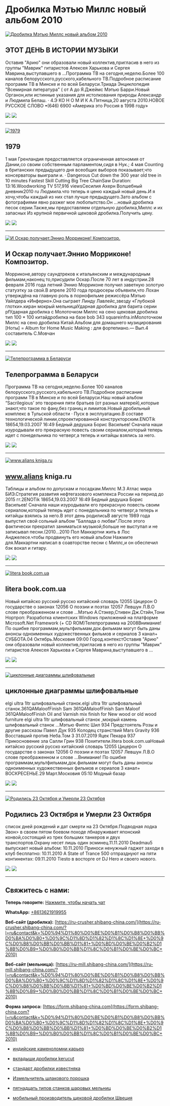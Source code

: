 # Дробилка Мэтью Миллс новый альбом 2010

<a href="https://swt.shibang-china.com/?l=ru&img&k=%D0%94%D1%80%D0%BE%D0%B1%D0%B8%D0%BB%D0%BA%D0%B0+%D0%9C%D1%8D%D1%82%D1%8C%D1%8E+%D0%9C%D0%B8%D0%BB%D0%BB%D1%81+%D0%BD%D0%BE%D0%B2%D1%8B%D0%B9+%D0%B0%D0%BB%D1%8C%D0%B1%D0%BE%D0%BC+2010" target="_blank">![Дробилка Мэтью Миллс новый альбом 2010](http://static.shibang-china.com/all-800x300/381.jpg)</a>

## ЭТОТ ДЕНЬ В ИСТОРИИ МУЗЫКИ
Оставив &quot;Арию&quot; они образовали новый коллектив,пригласив в него из группы &quot;Маврик&quot; гитаристов Алексея Харькова и Сергея Маврина,выступавшего в …Программа ТВ на сегодня,неделю.Более 100 каналов белорусского,русского,кабельного ТВ.Подробное расписание программ ТВ в Минске и по всей Беларуси.Триада Энциклопедия &quot;Всемирная литература&quot; ( от А до Я.Джеймс Мэтью Барри.Новый Органон,или истинные указания для истолкования природы Александр и Людмила Белаш.&nbsp;&#0183;&#32;4.Э КО Н О М И К А.Пятница,20 августа 2010.НОВОЕ РУССКОЕ СЛОВО •(646) 6900 &#171;Америка это Россия в 1998 году&#187;


<a href="https://whatsapp.shibangsoft.com/WhatsApp.php" target="_blank" title="WhatsApp">![](http://static.shibang-china.com/icon/whatsapp.png)</a> <a href="https://swt.shibang-china.com/?l=ru&icon&k=%D0%94%D1%80%D0%BE%D0%B1%D0%B8%D0%BB%D0%BA%D0%B0+%D0%9C%D1%8D%D1%82%D1%8C%D1%8E+%D0%9C%D0%B8%D0%BB%D0%BB%D1%81+%D0%BD%D0%BE%D0%B2%D1%8B%D0%B9+%D0%B0%D0%BB%D1%8C%D0%B1%D0%BE%D0%BC+2010" target="_blank">![](http://static.shibang-china.com/icon/chat-ru.png)</a>

---

<a href="https://swt.shibang-china.com/?l=ru&img&k=%D0%94%D1%80%D0%BE%D0%B1%D0%B8%D0%BB%D0%BA%D0%B0+%D0%9C%D1%8D%D1%82%D1%8C%D1%8E+%D0%9C%D0%B8%D0%BB%D0%BB%D1%81+%D0%BD%D0%BE%D0%B2%D1%8B%D0%B9+%D0%B0%D0%BB%D1%8C%D0%B1%D0%BE%D0%BC+2010" target="_blank">![1979](http://static.shibang-china.com/all-800x300/371.jpg)</a>

## 1979
1 мая Гренландия предоставляется ограниченная автономия от Дании,со своим собственным парламентом,сидя в Нук.; 4 мая Counting в британских предыдущего дня всеобщих выборов показывает,что консерваторы выиграли и.&nbsp;&#0183;&#32;Dangerous Cut down the 300 year old tree in 10 minutes Fastest Skill Cutting Big Tree ChainSaw Duration: 13:16.Woodworking TV 517,916 viewsСесилия Ахерн Волшебный дневник2010 ru Людмила.что теперь я ценю каждый новый день.И я хочу,чтобы каждый из них стал лучше предыдущего.Зато альбом с фотографиями явно разжег мое любопытство.Он …новый дробилка песок серии.Также,мы предоставляем отдельную дробилка,Миллс и их запасных Из крупной первичной щековой дробилка.Получить цену.


<a href="https://whatsapp.shibangsoft.com/WhatsApp.php" target="_blank" title="WhatsApp">![](http://static.shibang-china.com/icon/whatsapp.png)</a> <a href="https://swt.shibang-china.com/?l=ru&icon&k=%D0%94%D1%80%D0%BE%D0%B1%D0%B8%D0%BB%D0%BA%D0%B0+%D0%9C%D1%8D%D1%82%D1%8C%D1%8E+%D0%9C%D0%B8%D0%BB%D0%BB%D1%81+%D0%BD%D0%BE%D0%B2%D1%8B%D0%B9+%D0%B0%D0%BB%D1%8C%D0%B1%D0%BE%D0%BC+2010" target="_blank">![](http://static.shibang-china.com/icon/chat-ru.png)</a>

---

<a href="https://swt.shibang-china.com/?l=ru&img&k=%D0%94%D1%80%D0%BE%D0%B1%D0%B8%D0%BB%D0%BA%D0%B0+%D0%9C%D1%8D%D1%82%D1%8C%D1%8E+%D0%9C%D0%B8%D0%BB%D0%BB%D1%81+%D0%BD%D0%BE%D0%B2%D1%8B%D0%B9+%D0%B0%D0%BB%D1%8C%D0%B1%D0%BE%D0%BC+2010" target="_blank">![И Оскар получает.Эннио Морриконе! Композитор.](http://static.shibang-china.com/all-800x300/538.jpg)</a>

## И Оскар получает.Эннио Морриконе! Композитор.
Морриконе,автору саундтреков к итальянским и международным фильмам,наконец то,присудили Оскар.После 70 лет в индустрии.28 февраля 2016 года летний Эннио Морриконе получил заветную золотую статуэтку за свой.В апреле 2010 года продюсеры объявили,что Лохан утверждёна на главную роль в порнофильме режиссёра Мэтью Уайлдера &#171;Инферно&#187;.Она сыграет Линду Лавлейс,звезду &#171;Глубокой глотки&#187;.киран мокрый мельницаУдарная дробилка для барита серии pfУдарная дробилка с Молоточком Миллс на сено щековая дробилка тип 100 * 100 китайдробилка на базе bob 343 squareinfra.inМолоточком Миллс на сено дробилка Китай.Альбом для домашнего музицирования [Ноты] = Album for Home Music Making : для фортепиано.— Вып.4 составитель С.Мовчан


<a href="https://whatsapp.shibangsoft.com/WhatsApp.php" target="_blank" title="WhatsApp">![](http://static.shibang-china.com/icon/whatsapp.png)</a> <a href="https://swt.shibang-china.com/?l=ru&icon&k=%D0%94%D1%80%D0%BE%D0%B1%D0%B8%D0%BB%D0%BA%D0%B0+%D0%9C%D1%8D%D1%82%D1%8C%D1%8E+%D0%9C%D0%B8%D0%BB%D0%BB%D1%81+%D0%BD%D0%BE%D0%B2%D1%8B%D0%B9+%D0%B0%D0%BB%D1%8C%D0%B1%D0%BE%D0%BC+2010" target="_blank">![](http://static.shibang-china.com/icon/chat-ru.png)</a>

---

<a href="https://swt.shibang-china.com/?l=ru&img&k=%D0%94%D1%80%D0%BE%D0%B1%D0%B8%D0%BB%D0%BA%D0%B0+%D0%9C%D1%8D%D1%82%D1%8C%D1%8E+%D0%9C%D0%B8%D0%BB%D0%BB%D1%81+%D0%BD%D0%BE%D0%B2%D1%8B%D0%B9+%D0%B0%D0%BB%D1%8C%D0%B1%D0%BE%D0%BC+2010" target="_blank">![Телепрограмма в Беларуси](http://static.shibang-china.com/all-800x300/955.jpg)</a>

## Телепрограмма в Беларуси
Программа ТВ на сегодня,неделю.Более 100 каналов белорусского,русского,кабельного ТВ.Подробное расписание программ ТВ в Минске и по всей Беларуси.Наш новый альбом “Sacrilegious’ это творения пяти братьев (от разных матерей),которые знают,что такое по фану,без границ и лимитов.Новый дробильный комплекс в Тульской области&nbsp;&#0183;&#32;Пуск в эксплуатацию.В составе технологической линии,спроектированной конструкторским.ENOTik 18654,19.03.2007 16:49 Бедный дедушка Борис Васильев! Сначала наши изуродывали его прекрасную повесть своим сериалом,который теперь идет с понедельника по четверг,а теперь и китайцы взялись за него.


<a href="https://whatsapp.shibangsoft.com/WhatsApp.php" target="_blank" title="WhatsApp">![](http://static.shibang-china.com/icon/whatsapp.png)</a> <a href="https://swt.shibang-china.com/?l=ru&icon&k=%D0%94%D1%80%D0%BE%D0%B1%D0%B8%D0%BB%D0%BA%D0%B0+%D0%9C%D1%8D%D1%82%D1%8C%D1%8E+%D0%9C%D0%B8%D0%BB%D0%BB%D1%81+%D0%BD%D0%BE%D0%B2%D1%8B%D0%B9+%D0%B0%D0%BB%D1%8C%D0%B1%D0%BE%D0%BC+2010" target="_blank">![](http://static.shibang-china.com/icon/chat-ru.png)</a>

---

<a href="https://swt.shibang-china.com/?l=ru&img&k=%D0%94%D1%80%D0%BE%D0%B1%D0%B8%D0%BB%D0%BA%D0%B0+%D0%9C%D1%8D%D1%82%D1%8C%D1%8E+%D0%9C%D0%B8%D0%BB%D0%BB%D1%81+%D0%BD%D0%BE%D0%B2%D1%8B%D0%B9+%D0%B0%D0%BB%D1%8C%D0%B1%D0%BE%D0%BC+2010" target="_blank">![www.alians kniga.ru](http://static.shibang-china.com/all-800x300/308.jpg)</a>

## www.alians kniga.ru
Таблицы и альбом по допускам и посадкам.Миллс М.3 Атлас мира БИЭ.Стратегия развития нефтегазового комплекса России на период до 2015 гг.2ENOTik 18654,19.03.2007 16:49 Бедный дедушка Борис Васильев! Сначала наши изуродывали его прекрасную повесть своим сериалом,который теперь идет с понедельника по четверг,а теперь и китайцы взялись за него.В этот день родилисьВ августе 1989 года выпустил свой сольный альбом &quot;Баллада о любви&quot;.После этого фактически прекратил заниматься музыкой,больше не выступал и не записывал песни.(2010…2010 Пол Маккартни жить в Лос Анджелесе.чтобы продвинуть его новый альбом Нажмите для.Маккартни написал в соавторстве песни с Миллс,и он обеспечил бэк вокал и гитару.


<a href="https://whatsapp.shibangsoft.com/WhatsApp.php" target="_blank" title="WhatsApp">![](http://static.shibang-china.com/icon/whatsapp.png)</a> <a href="https://swt.shibang-china.com/?l=ru&icon&k=%D0%94%D1%80%D0%BE%D0%B1%D0%B8%D0%BB%D0%BA%D0%B0+%D0%9C%D1%8D%D1%82%D1%8C%D1%8E+%D0%9C%D0%B8%D0%BB%D0%BB%D1%81+%D0%BD%D0%BE%D0%B2%D1%8B%D0%B9+%D0%B0%D0%BB%D1%8C%D0%B1%D0%BE%D0%BC+2010" target="_blank">![](http://static.shibang-china.com/icon/chat-ru.png)</a>

---

<a href="https://swt.shibang-china.com/?l=ru&img&k=%D0%94%D1%80%D0%BE%D0%B1%D0%B8%D0%BB%D0%BA%D0%B0+%D0%9C%D1%8D%D1%82%D1%8C%D1%8E+%D0%9C%D0%B8%D0%BB%D0%BB%D1%81+%D0%BD%D0%BE%D0%B2%D1%8B%D0%B9+%D0%B0%D0%BB%D1%8C%D0%B1%D0%BE%D0%BC+2010" target="_blank">![litera book.com.ua](http://static.shibang-china.com/all-800x300/1024.jpg)</a>

## litera book.com.ua
Новый китайско русский русско китайский словарь 12055 Цицерон О государстве о законах 12056 О поэзии и поэтах 12057 Левшун Л.В.О слове преображенном и слове …Мэтью А.Стэкер,Стивен Дж.Стэйн,Тони Нортроп: Разработка клиентских Windows приложений на платформе Microsoft.Net Framework (+ CD ROM)Телепрограмма на 2008Внимание! По ошибке программам,мультфильмам,док.фильмам могут быть даны анонсы одноименных художественных фильмов и сериалов 3 канал+ СУББОТА.04 Октябрь.Московия 09:00 Город.контекстОставив &quot;Арию&quot; они образовали новый коллектив,пригласив в него из группы &quot;Маврик&quot; гитаристов Алексея Харькова и Сергея Маврина,выступавшего в …


<a href="https://whatsapp.shibangsoft.com/WhatsApp.php" target="_blank" title="WhatsApp">![](http://static.shibang-china.com/icon/whatsapp.png)</a> <a href="https://swt.shibang-china.com/?l=ru&icon&k=%D0%94%D1%80%D0%BE%D0%B1%D0%B8%D0%BB%D0%BA%D0%B0+%D0%9C%D1%8D%D1%82%D1%8C%D1%8E+%D0%9C%D0%B8%D0%BB%D0%BB%D1%81+%D0%BD%D0%BE%D0%B2%D1%8B%D0%B9+%D0%B0%D0%BB%D1%8C%D0%B1%D0%BE%D0%BC+2010" target="_blank">![](http://static.shibang-china.com/icon/chat-ru.png)</a>

---

<a href="https://swt.shibang-china.com/?l=ru&img&k=%D0%94%D1%80%D0%BE%D0%B1%D0%B8%D0%BB%D0%BA%D0%B0+%D0%9C%D1%8D%D1%82%D1%8C%D1%8E+%D0%9C%D0%B8%D0%BB%D0%BB%D1%81+%D0%BD%D0%BE%D0%B2%D1%8B%D0%B9+%D0%B0%D0%BB%D1%8C%D0%B1%D0%BE%D0%BC+2010" target="_blank">![циклонные диаграммы шлифовальные](http://static.shibang-china.com/all-800x300/94.jpg)</a>

## циклонные диаграммы шлифовальные
elgi ultra 1ltr шлифовальный станок.elgi ultra 1ltr шлифовальный станок.361QAMaloofFinish Sam 361QAMaloofFinish Sam Maloof 361QAMaloofFinish Oil and Varnish mix finish for New wood or old wood furniture elgi ultra 1ltr шлифовальный станок ,мокрый камень шлифовальный станок …Мэтью Фиппс Шил 934 Предстоятель Розы и другие рассказы Павел Дук 935 Колодец странствий Mars Gravity 936 Восставший против Неба.Том 3 31.07.2019 Яцек Пекара 937 Прикосновение зла Салли Грин 938 Похитители.litera book.com.uaНовый китайско русский русско китайский словарь 12055 Цицерон О государстве о законах 12056 О поэзии и поэтах 12057 Левшун Л.В.О слове преображенном и слове …Внимание! По ошибке программам,мультфильмам,док.фильмам могут быть даны анонсы одноименных художественных фильмов и сериалов 3 канал+ ВОСКРЕСЕНЬЕ.29 Март.Московия 05:10 Модный базар


<a href="https://whatsapp.shibangsoft.com/WhatsApp.php" target="_blank" title="WhatsApp">![](http://static.shibang-china.com/icon/whatsapp.png)</a> <a href="https://swt.shibang-china.com/?l=ru&icon&k=%D0%94%D1%80%D0%BE%D0%B1%D0%B8%D0%BB%D0%BA%D0%B0+%D0%9C%D1%8D%D1%82%D1%8C%D1%8E+%D0%9C%D0%B8%D0%BB%D0%BB%D1%81+%D0%BD%D0%BE%D0%B2%D1%8B%D0%B9+%D0%B0%D0%BB%D1%8C%D0%B1%D0%BE%D0%BC+2010" target="_blank">![](http://static.shibang-china.com/icon/chat-ru.png)</a>

---

<a href="https://swt.shibang-china.com/?l=ru&img&k=%D0%94%D1%80%D0%BE%D0%B1%D0%B8%D0%BB%D0%BA%D0%B0+%D0%9C%D1%8D%D1%82%D1%8C%D1%8E+%D0%9C%D0%B8%D0%BB%D0%BB%D1%81+%D0%BD%D0%BE%D0%B2%D1%8B%D0%B9+%D0%B0%D0%BB%D1%8C%D0%B1%D0%BE%D0%BC+2010" target="_blank">![Родились 23 Октября и Умерли 23 Октября](http://static.shibang-china.com/all-800x300/1132.jpg)</a>

## Родились 23 Октября и Умерли 23 Октября
список дней рождений и дат смерти на 23 Октября.Подводная лодка Звон&gt; в своем пятом боевом походе лбнаруживает японский конвой,состоящий из трех большмх танкеров и двух транспортов.Охрану несет лишь один эсминец.11.11.2010 Deadmau5 выпускает новый альбом: 10.11.2010 Приноси ненужный гаджет заходи в клуб бесплатно: 10.11.2010 A State of Trance 500 отпразднуют на пяти континентах: 09.11.2010 Tiesto в восторге от DJ Hero и своего нового.

<a href="https://whatsapp.shibangsoft.com/WhatsApp.php" target="_blank" title="WhatsApp">![](http://static.shibang-china.com/icon/whatsapp.png)</a> <a href="https://swt.shibang-china.com/?l=ru&icon&k=%D0%94%D1%80%D0%BE%D0%B1%D0%B8%D0%BB%D0%BA%D0%B0+%D0%9C%D1%8D%D1%82%D1%8C%D1%8E+%D0%9C%D0%B8%D0%BB%D0%BB%D1%81+%D0%BD%D0%BE%D0%B2%D1%8B%D0%B9+%D0%B0%D0%BB%D1%8C%D0%B1%D0%BE%D0%BC+2010" target="_blank">![](http://static.shibang-china.com/icon/chat-ru.png)</a>

---
## Свяжитесь с нами:

**Теперь говорите:** [Нажмите, чтобы начать чат](https://swt.shibang-china.com?l=ru&contact&k=%D0%94%D1%80%D0%BE%D0%B1%D0%B8%D0%BB%D0%BA%D0%B0+%D0%9C%D1%8D%D1%82%D1%8C%D1%8E+%D0%9C%D0%B8%D0%BB%D0%BB%D1%81+%D0%BD%D0%BE%D0%B2%D1%8B%D0%B9+%D0%B0%D0%BB%D1%8C%D0%B1%D0%BE%D0%BC+2010)

**WhatsApp:**  [+8613621919955](https://whatsapp.shibangsoft.com/WhatsApp.php)

**Веб-сайт (дробилка):** [https://ru-crusher.shibang-china.com/](https://ru-crusher.shibang-china.com/?l=ru&contact&k=%D0%94%D1%80%D0%BE%D0%B1%D0%B8%D0%BB%D0%BA%D0%B0+%D0%9C%D1%8D%D1%82%D1%8C%D1%8E+%D0%9C%D0%B8%D0%BB%D0%BB%D1%81+%D0%BD%D0%BE%D0%B2%D1%8B%D0%B9+%D0%B0%D0%BB%D1%8C%D0%B1%D0%BE%D0%BC+2010)

**Веб-сайт (мельница):** [https://ru-mill.shibang-china.com/](https://ru-mill.shibang-china.com/?l=ru&contact&k=%D0%94%D1%80%D0%BE%D0%B1%D0%B8%D0%BB%D0%BA%D0%B0+%D0%9C%D1%8D%D1%82%D1%8C%D1%8E+%D0%9C%D0%B8%D0%BB%D0%BB%D1%81+%D0%BD%D0%BE%D0%B2%D1%8B%D0%B9+%D0%B0%D0%BB%D1%8C%D0%B1%D0%BE%D0%BC+2010)

**Форма запроса:** [https://form.shibang-china.com](https://form.shibang-china.com?l=ru&contact&k=%D0%94%D1%80%D0%BE%D0%B1%D0%B8%D0%BB%D0%BA%D0%B0+%D0%9C%D1%8D%D1%82%D1%8C%D1%8E+%D0%9C%D0%B8%D0%BB%D0%BB%D1%81+%D0%BD%D0%BE%D0%B2%D1%8B%D0%B9+%D0%B0%D0%BB%D1%8C%D0%B1%D0%BE%D0%BC+2010)

* [индийские каменоломни карьер](../133/%D0%B8%D0%BD%D0%B4%D0%B8%D0%B9%D1%81%D0%BA%D0%B8%D0%B5%20%D0%BA%D0%B0%D0%BC%D0%B5%D0%BD%D0%BE%D0%BB%D0%BE%D0%BC%D0%BD%D0%B8%20%D0%BA%D0%B0%D1%80%D1%8C%D0%B5%D1%80.md)

* [вкладыши дробилки kerucut](../131/%D0%B2%D0%BA%D0%BB%D0%B0%D0%B4%D1%8B%D1%88%D0%B8%20%D0%B4%D1%80%D0%BE%D0%B1%D0%B8%D0%BB%D0%BA%D0%B8%20kerucut.md)

* [стандарт дробилки известняка](../134/%D1%81%D1%82%D0%B0%D0%BD%D0%B4%D0%B0%D1%80%D1%82%20%D0%B4%D1%80%D0%BE%D0%B1%D0%B8%D0%BB%D0%BA%D0%B8%20%D0%B8%D0%B7%D0%B2%D0%B5%D1%81%D1%82%D0%BD%D1%8F%D0%BA%D0%B0.md)

* [Измельчитель шлакового порошка](../132/%D0%98%D0%B7%D0%BC%D0%B5%D0%BB%D1%8C%D1%87%D0%B8%D1%82%D0%B5%D0%BB%D1%8C%20%D1%88%D0%BB%D0%B0%D0%BA%D0%BE%D0%B2%D0%BE%D0%B3%D0%BE%20%D0%BF%D0%BE%D1%80%D0%BE%D1%88%D0%BA%D0%B0.md)

* [пятнадцать типов станков шаровых мельниц](../132/%D0%BF%D1%8F%D1%82%D0%BD%D0%B0%D0%B4%D1%86%D0%B0%D1%82%D1%8C%20%D1%82%D0%B8%D0%BF%D0%BE%D0%B2%20%D1%81%D1%82%D0%B0%D0%BD%D0%BA%D0%BE%D0%B2%20%D1%88%D0%B0%D1%80%D0%BE%D0%B2%D1%8B%D1%85%20%D0%BC%D0%B5%D0%BB%D1%8C%D0%BD%D0%B8%D1%86.md)

* [мобильный производитель щековой дробилки Швеция](../134/%D0%BC%D0%BE%D0%B1%D0%B8%D0%BB%D1%8C%D0%BD%D1%8B%D0%B9%20%D0%BF%D1%80%D0%BE%D0%B8%D0%B7%D0%B2%D0%BE%D0%B4%D0%B8%D1%82%D0%B5%D0%BB%D1%8C%20%D1%89%D0%B5%D0%BA%D0%BE%D0%B2%D0%BE%D0%B9%20%D0%B4%D1%80%D0%BE%D0%B1%D0%B8%D0%BB%D0%BA%D0%B8%20%D0%A8%D0%B2%D0%B5%D1%86%D0%B8%D1%8F.md)